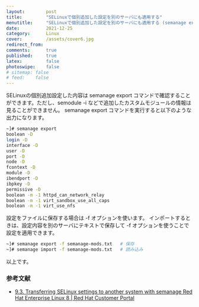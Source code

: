 ```yaml
---
layout:        post
title:         "SELinuxで個別追加した設定を別のサーバにも適用する"
menutitle:     "SELinuxで個別追加した設定を別のサーバにも適用する (semanage export/import)"
date:          2021-12-25
category:      Linux
cover:         /assets/cover6.jpg
redirect_from:
comments:      true
published:     true
latex:         false
photoswipe:    false
# sitemap: false
# feed:    false
---
```


SELinuxの個別追加設定した内容は semanage export コマンドで確認することができます。ただし、semodule -i などで追加したカスタムモジュールの情報は見ることができません。
semanage export コマンドを実行すると以下のような出力になります。

```bash
~]# semanage export
boolean -D
login -D
interface -D
user -D
port -D
node -D
fcontext -D
module -D
ibendport -D
ibpkey -D
permissive -D
boolean -m -1 httpd_can_network_relay
boolean -m -1 virt_sandbox_use_all_caps
boolean -m -1 virt_use_nfs
```

設定をファイルに保存する場合は -f オプションを使います。
インポートするときは、設定内容を別のサーバにテキストで保存して -f オプションを使うことで設定を適用できます。

```bash
~]# semanage export -f semanage-mods.txt   # 保存
~]# semanage import -f semanage-mods.txt   # 読み込み
```

以上です。

### 参考文献
- [9.3. Transferring SELinux settings to another system with semanage Red Hat Enterprise Linux 8 \| Red Hat Customer Portal](https://access.redhat.com/documentation/ja-jp/red_hat_enterprise_linux/8/html/using_selinux/transferring-selinux-settings-to-another-system-with-semanage_deploying-the-same-selinux-configuration-on-multiple-systems)

